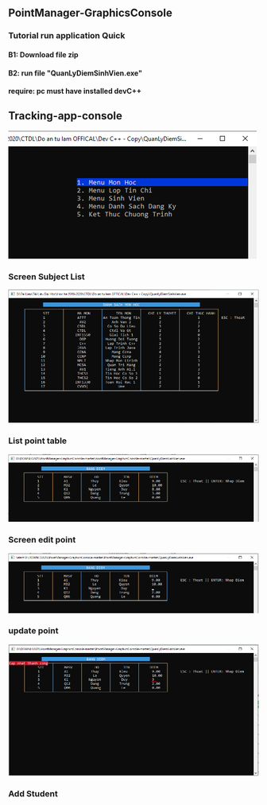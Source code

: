 ## PointManager-GraphicsConsole
### Tutorial run application Quick
#### B1: Download file zip
#### B2: run file "QuanLyDiemSinhVien.exe"
#### require: pc must have installed devC++
## Tracking-app-console
![](Mockup/Menu.PNG)
### Screen Subject List
![](Mockup/DanhSach_MonHoc.PNG)
### List point table
![](Mockup/DanhSachBangDiem.PNG)
### Screen edit point
![](Mockup/Edit_Diem.PNG)
### update point 
![](Mockup/update_success.PNG)
### Add Student
